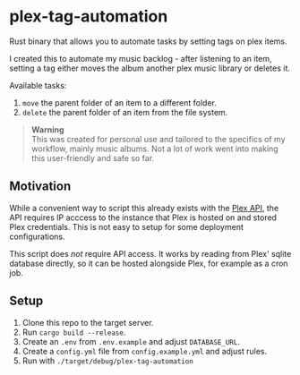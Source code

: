 # plex-tag-automation

Rust binary that allows you to automate tasks by setting tags on plex items.

I created this to automate my music backlog - after listening to an item, setting a tag either moves the album another plex music library or deletes it.

Available tasks:

1.  `move` the parent folder of an item to a different folder.
2.  `delete` the parent folder of an item from the file system.

> **Warning**  
> This was created for personal use and tailored to the specifics of my workflow, mainly music albums. Not a lot of work went into making this user-friendly and safe so far.

## Motivation

While a convenient way to script this already exists with the [Plex API](https://github.com/pkkid/python-plexapi), the API requires IP acccess to the instance that Plex is hosted on and stored Plex credentials. This is not easy to setup for some deployment configurations.

This script does _not_ require API access. It works by reading from Plex' sqlite database directly, so it can be hosted alongside Plex, for example as a cron job.

## Setup

1.  Clone this repo to the target server.
2.  Run `cargo build --release`.
3.  Create an `.env` from `.env.example` and adjust `DATABASE_URL`.
4.  Create a `config.yml` file from `config.example.yml` and adjust rules.
5.  Run with `./target/debug/plex-tag-automation`
